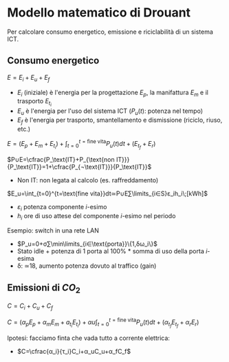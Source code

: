 # Modello matematico di Drouant

Per calcolare consumo energetico, emissione e riciclabilità di un sistema ICT.

## Consumo energetico

$E=E_i+E_u+E_f$
- $E_i$ (iniziale) è l'energia per la progettazione $E_p$, la manifattura $E_m$ e il trasporto $E_{t_i}$
- $E_u$ è l'energia per l'uso del sistema ICT ($P_u(t)$: potenza nel tempo)
- $E_f$ è l'energia per trasporto, smantellamento e dismissione (riciclo, riuso, etc.)

$E=(E_p+E_m+E_{t_i})+\int_{t=0}^{t=\text{fine vita}} P_u(t)dt+(E_{t_f}+E_r)$

$P∪E=\cfrac{P_\text{IT}+P_{\text{non IT}}}{P_\text{IT}}=1+\cfrac{P_{¬\text{IT}}}{P_\text{IT}}$
- Non IT: non legata al calcolo (es. raffreddamento)

$E_u=\int_{t=0}^{t=\text{fine vita}}dt≃P∪E∑\limits_{i∈S}ε_ih_i\;[kWh]$
- $ε_i$ potenza componente $i$-esimo
- $h_i$ ore di uso attese del componente $i$-esimo nel periodo

Esempio: switch in una rete LAN
- $P_u=0+σ∑\min\limits_{i∈\text{porta}}\{1,δω_i\}$
- Stato idle + potenza di 1 porta al 100% * somma di uso della porta $i$-esima
- δ: ≃18, aumento potenza dovuto al traffico (gain) 

## Emissioni di $CO_2$

$C=C_i+C_u+C_f$

$C=(α_pE_p+α_mE_m+a_{t_i}E_{t_i})+αu\int_{t=0}^{t=\text{fine vita}} P_u(t)dt+(α_{t_f}E_{t_f}+α_rE_r)$

Ipotesi: facciamo finta che vada tutto a corrente elettrica:
- $C=\cfrac{α_i}{τ_i}C_i+α_uC_u+α_fC_f$
